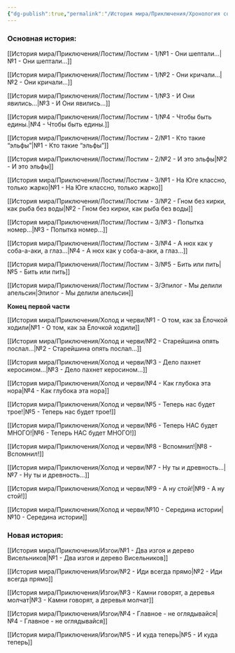 ```yaml
---
{"dg-publish":true,"permalink":"/История мира/Приключения/Хронология событий/","tags":["gardenEntry"],"noteIcon":"","created":"2025-09-07T13:19:32.953+03:00","updated":"2025-09-07T15:16:57.928+03:00"}
---
```



### Основная история:
[[История мира/Приключения/Лостим/Лостим - 1/№1 - Они шептали...\|№1 - Они шептали...]]

[[История мира/Приключения/Лостим/Лостим - 1/№2 - Они кричали…\|№2 - Они кричали…]]

[[История мира/Приключения/Лостим/Лостим - 1/№3 - И Они явились…\|№3 - И Они явились…]]

[[История мира/Приключения/Лостим/Лостим - 1/№4 - Чтобы быть едины.\|№4 - Чтобы быть едины.]]

[[История мира/Приключения/Лостим/Лостим - 2/№1 - Кто такие “эльфы”\|№1 - Кто такие “эльфы”]]

[[История мира/Приключения/Лостим/Лостим - 2/№2 - И это эльфы\|№2 - И это эльфы]]

[[История мира/Приключения/Лостим/Лостим - 3/№1 - На Юге классно, только жарко\|№1 - На Юге классно, только жарко]]

[[История мира/Приключения/Лостим/Лостим - 3/№2 - Гном без кирки, как рыба без воды\|№2 - Гном без кирки, как рыба без воды]]

[[История мира/Приключения/Лостим/Лостим - 3/№3 - Попытка номер…\|№3 - Попытка номер…]]

[[История мира/Приключения/Лостим/Лостим - 3/№4 - А нюх как у соба-а-аки, а глаз…\|№4 - А нюх как у соба-а-аки, а глаз…]]

[[История мира/Приключения/Лостим/Лостим - 3/№5 - Бить или пить\|№5 - Бить или пить]]

[[История мира/Приключения/Лостим/Лостим - 3/Эпилог - Мы делили апельсин\|Эпилог - Мы делили апельсин]]

**Конец первой части**


[[История мира/Приключения/Холод и черви/№1 - О том, как за Ёлочкой ходили\|№1 - О том, как за Ёлочкой ходили]]

[[История мира/Приключения/Холод и черви/№2 - Старейшина опять послал…\|№2 - Старейшина опять послал…]]

[[История мира/Приключения/Холод и черви/№3 - Дело пахнет керосином…\|№3 - Дело пахнет керосином…]]

[[История мира/Приключения/Холод и черви/№4 - Как глубока эта нора\|№4 - Как глубока эта нора]]

[[История мира/Приключения/Холод и черви/№5 - Теперь нас будет трое!\|№5 - Теперь нас будет трое!]]

[[История мира/Приключения/Холод и черви/№6 - Теперь НАС будет МНОГО!\|№6 - Теперь НАС будет МНОГО!]]

[[История мира/Приключения/Холод и черви/№8 - Вспомнил!\|№8 - Вспомнил!]]

[[История мира/Приключения/Холод и черви/№7 - Ну ты и древность...\|№7 - Ну ты и древность...]]

[[История мира/Приключения/Холод и черви/№9 - А ну стой!\|№9 - А ну стой!]]

[[История мира/Приключения/Холод и черви/№10 - Середина истории\|№10 - Середина истории]]


### Новая история:
[[История мира/Приключения/Изгои/№1 - Два изгоя и дерево Висельников\|№1 - Два изгоя и дерево Висельников]]

[[История мира/Приключения/Изгои/№2 - Иди всегда прямо\|№2 - Иди всегда прямо]]

[[История мира/Приключения/Изгои/№3 - Камни говорят, а деревья молчат\|№3 - Камни говорят, а деревья молчат]]

[[История мира/Приключения/Изгои/№4 - Главное - не оглядывайся\|№4 - Главное - не оглядывайся]]

[[История мира/Приключения/Изгои/№5 - И куда теперь\|№5 - И куда теперь]]


